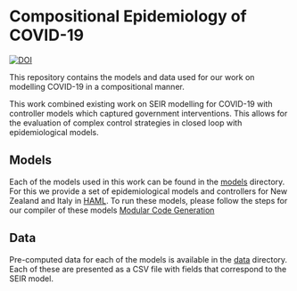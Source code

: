 # Compositional Epidemiology of COVID-19

[![DOI](https://zenodo.org/badge/DOI/10.5281/zenodo.4033967.svg)](https://doi.org/10.5281/zenodo.4033967)

This repository contains the models and data used for our work on modelling COVID-19 in a compositional manner.

This work combined existing work on SEIR modelling for COVID-19 with controller models which captured government interventions.
This allows for the evaluation of complex control strategies in closed loop with epidemiological models.

## Models
Each of the models used in this work can be found in the [models](models) directory.
For this we provide a set of epidemiological models and controllers for New Zealand and Italy in [HAML](https://github.com/PRETgroup/modular-code-generation/blob/master/specs/HAML.md).
To run these models, please follow the steps for our compiler of these models [Modular Code Generation](https://github.com/PRETgroup/modular-code-generation)

## Data
Pre-computed data for each of the models is available in the [data](data) directory.
Each of these are presented as a CSV file with fields that correspond to the SEIR model.
